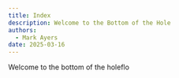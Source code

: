 ```yaml
---
title: Index
description: Welcome to the Bottom of the Hole
authors:
  - Mark Ayers
date: 2025-03-16
---
```


Welcome to the bottom of the holeflo
